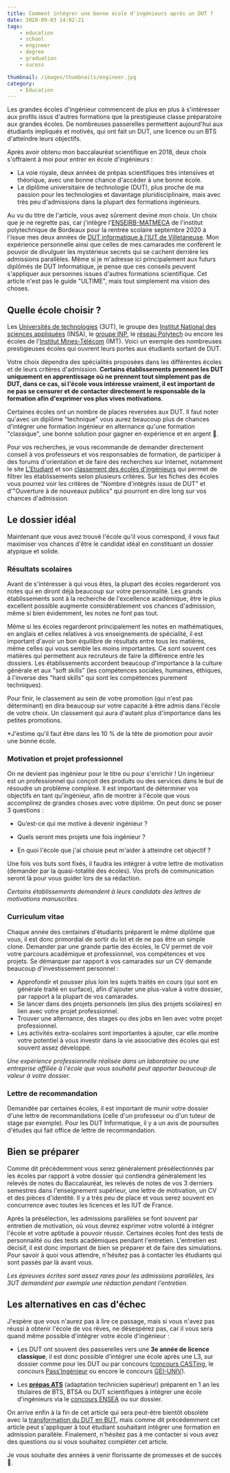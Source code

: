 ```yaml
---
title: Comment intégrer une bonne école d'ingénieurs après un DUT ?
date: 2020-09-03 14:02:21
tags:
	- education
	- school
	- engineer
	- degree
	- graduation
	- sucess

thumbnail: /images/thumbnails/engineer.jpg
category:
	- Education
---
```


Les grandes écoles d'ingénieur commencent de plus en plus à s'intéresser aux profils issus d'autres formations que la prestigieuse classe préparatoire aux grandes écoles. De nombreuses passerelles permettent aujourd'hui aux étudiants impliqués et motivés, qui ont fait un DUT, une licence ou un BTS d'atteindre leurs objectifs.

Après avoir obtenu mon baccalauréat scientifique en 2018, deux choix s'offraient à moi pour entrer en école d'ingénieurs :

- La voie royale, deux années de prépas scientifiques très intensives et théorique, avec une bonne chance d'accéder à une bonne école.
- Le diplôme universitaire de technologie (DUT), plus proche de ma passion pour les technologies et davantage pluridisciplinaire, mais avec très peu d'admissions dans la plupart des formations ingénieurs.

Au vu du titre de l'article, vous avez sûrement deviné mon choix. Un choix que je ne regrette pas, car j'intègre l'[ENSEIRB-MATMECA](https://enseirb-matmeca.bordeaux-inp.fr/fr) de l'institut polytechnique de Bordeaux pour la rentrée scolaire septembre 2020 à l'issue mes deux années de [DUT informatique à l'IUT de Villetaneuse](https://iutv.univ-paris13.fr/dut-informatique/). Mon expérience personnelle ainsi que celles de mes camarades me confèrent le pouvoir de divulguer les mystérieux secrets qui se cachent derrière les admissions parallèles. Même si je m'adresse ici principalement aux futurs diplômés de DUT Informatique, je pense que ces conseils peuvent s'appliquer aux personnes issues d'autres formations scientifique. Cet article n'est pas le guide "ULTIME", mais tout simplement ma vision des choses.

## Quelle école choisir ?

Les [Universités de technologies](https://www.3ut-admissions.fr/) (3UT), le groupe des [Institut National des sciences appliquées](https://www.groupe-insa.fr/) (INSA), le [groupe INP](http://www.groupe-inp.fr/), le [réseau Polytech](http://www.polytech-reseau.org/postuler-a-polytech/) ou encore les écoles de l'[Institut Mines-Télécom](https://www.imt.fr/) (IMT). Voici un exemple des nombreuses prestigieuses écoles qui ouvrent leurs portes aux étudiants sortant de DUT.

Votre choix dépendra des spécialités proposées dans les différentes écoles et de leurs critères d'admission. **Certains établissements prennent les DUT uniquement en apprentissage où ne prennent tout simplement pas de DUT, dans ce cas, si l'école vous intéresse vraiment, il est important de ne pas se censurer et de contacter directement le responsable de la formation afin d'exprimer vos plus vives motivations**.

Certaines écoles ont un nombre de places reversées aux DUT. Il faut noter qu'avec un diplôme "technique" vous aurez beaucoup plus de chances d'intégrer une formation ingénieur en alternance qu'une formation "classique", une bonne solution pour gagner en expérience et en argent 🤑.

Pour vos recherches, je vous recommande de demander directement conseil à vos professeurs et vos responsables de formation, de participer à des forums d'orientation et de faire des recherches sur Internet, notamment le site [L'Etudiant](https://www.letudiant.fr/) et son [classement des écoles d'ingénieurs](https://www.letudiant.fr/palmares/liste-profils/palmares-des-ecoles-d-ingenieurs/palmares-general-des-ecoles-d-ingenieurs/home.html#indicateurs=900659,900660,900661,900677&criterias) qui permet de filtrer les établissements selon plusieurs critères. Sur les fiches des écoles vous pourrez voir les critères de "Nombre d'intégrés issus de DUT" et d'"Ouverture à de nouveaux publics" qui pourront en dire long sur vos chances d'admission.

## Le dossier idéal

Maintenant que vous avez trouvé l'école qu'il vous correspond, il vous faut maximiser vos chances d'être le candidat idéal en constituant un dossier atypique et solide. 

### Résultats scolaires

Avant de s'intéresser à qui vous êtes, la plupart des écoles regarderont vos notes qui en diront déjà beaucoup sur votre personnalité. Les grands établissements sont à la recherche de l'excellence académique, être le plus excellent possible augmente considérablement vos chances d'admission, même si bien évidemment, les notes ne font pas tout.

Même si les écoles regarderont principalement les notes en mathématiques, en anglais et celles relatives à vos enseignements de spécialité, il est important d'avoir un bon équilibre de résultats entre tous les matières, même celles qui vous semble les moins importantes. Ce sont souvent ces matières qui permettent aux recruteurs de faire la différence entre les dossiers. Les établissements accordent beaucoup d'importance à la culture générale et aux "soft skills" (les compétences sociales, humaines, éthiques, à l'inverse des "hard skills" qui sont les compétences purement techniques).

Pour finir, le classement au sein de votre promotion (qui n'est pas déterminant) en dira beaucoup sur votre capacité à être admis dans l'école de votre choix. Un classement qui aura d'autant plus d'importance dans les petites promotions.

*J'estime qu'il faut être dans les 10 % de la tête de promotion pour avoir une bonne école.

### Motivation et projet professionnel

On ne devient pas ingénieur pour le titre ou pour s'enrichir ! Un ingénieur est un professionnel qui conçoit des produits ou des services dans le but de résoudre un problème complexe. Il est important de déterminer vos objectifs en tant qu'ingénieur, afin de montrer à l'école que vous accomplirez de grandes choses avec votre diplôme. On peut donc se poser 3 questions : 

- Qu’est-ce qui me motive à devenir ingénieur ?

- Quels seront mes projets une fois ingénieur ?
- En quoi l'école que j'ai choisie peut m'aider à atteindre cet objectif ?

Une fois vos buts sont fixés, il faudra les intégrer à votre lettre de motivation (demander par la quasi-totalité des écoles). Vos profs de communication seront là pour vous guider lors de sa rédaction.

*Certains établissements demandent à leurs candidats des lettres de motivations manuscrites*.

### Curriculum vitae

Chaque année des centaines d'étudiants préparent le même diplôme que vous, il est donc primordial de sortir du lot et de ne pas être un simple clone. Demander par une grande partie des écoles, le CV permet de voir votre parcours académique et professionnel, vos compétences et vos projets. Se démarquer par rapport à vos camarades sur un CV demande beaucoup d'investissement personnel :

- Approfondir et pousser plus loin les sujets traités en cours (qui sont en générale traité en surface), afin d'ajouter une plus-value à votre dossier, par rapport à la plupart de vos camarades.
- Se lancer dans des projets personnels (en plus des projets scolaires) en lien avec votre projet professionnel.
- Trouver une alternance, des stages ou des jobs en lien avec votre projet professionnel.
- Les activités extra-scolaires sont importantes à ajouter, car elle montre votre potentiel à vous investir dans la vie associative des écoles qui est souvent assez développé.

*Une expérience professionnelle réalisée dans un laboratoire ou une entreprise affiliée à l'école que vous souhaité peut apporter beaucoup de valeur à votre dossier.*

### Lettre de recommandation

Demandée par certaines écoles, il est important de munir votre dossier d'une lettre de recommandations (celle d'un professeur ou d'un tuteur de stage par exemple). Pour les DUT Informatique, il y a un avis de poursuites d'études qui fait office de lettre de recommandation.

## Bien se préparer

Comme dit précédemment vous serez généralement présélectionnés par les écoles par rapport à votre dossier qui contiendra généralement les relevés de notes du Baccalauréat, les relevés de notes de vos 3 derniers semestres dans l'enseignement supérieur, une lettre de motivation, un CV et des pièces d'identité. Il y a très peu de place et vous serez souvent en concurrence avec toutes les licences et les IUT de France.

Après la présélection, les admissions parallèles se font souvent par entretien de motivation, où vous devrez exprimer votre volonté à intégrer l'école et votre aptitude à pouvoir réussir. Certaines écoles font des tests de personnalité ou des tests académiques pendant l'entretien. L'entretien est décisif, il est donc important de bien se préparer et de faire des simulations. Pour savoir à quoi vous attendre, n'hésitez pas à contacter les étudiants qui sont passés par là avant vous.

*Les épreuves écrites sont assez rares pour les admissions parallèles, les 3UT demandent par exemple une rédaction pendant l'entretien*.

## Les alternatives en cas d'échec

J'espère que vous n'aurez pas à lire ce passage, mais si vous n'avez pas réussi à obtenir l'école de vos rêves, ne désespérez pas, car il vous sera quand même possible d'intégrer votre école d'ingénieur : 

- Les DUT ont souvent des passerelles vers une **3e année de licence classique**, il est donc possible d'intégrer une école après une L3, sur dossier comme pour les DUT ou par concours ([concours CASTing](https://www.letudiant.fr/etudes/ecole-ingenieur/ecoles-d-ingenieurs-le-concours-casting-mode-d-emploi.html), le concours [Pass’Ingénieur](http://passingenieur.scei-concours.fr/)  ou encore le concours [GEI-UNIV](http://www.geiuniv.com/)).

- Les [**prépas ATS**](http://www.onisep.fr/Choisir-mes-etudes/Apres-le-bac/Organisation-des-etudes-superieures/CPGE-FILIERES/Les-prepas-scientifiques/Les-prepas-ATS-scientifiques) (adaptation technicien supérieur) préparent en 1 an les titulaires de BTS, BTSA ou DUT scientifiques à intégrer une école d'ingénieurs via le [concours ENSEA](http://concours.ensea.fr/) ou sur dossier.

On arrive enfin à la fin de cet article qui sera peut-être bientôt obsolète avec la [transformation du DUT en BUT](https://www.cidj.com/etudes-formations-alternance/etudes-superieures/du-dut-au-but-quels-sont-les-changements-lies-a-la-reforme), mais comme dit précédemment cet article peut s'appliquer à tout étudiant souhaitant intégrer une formation en admission parallèle. Finalement, n'hésitez pas à me contacter si vous avez des questions ou si vous souhaitez compléter cet article. 

Je vous souhaite des années à venir florissante de promesses et de succès 💖.